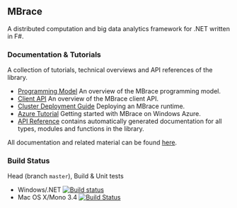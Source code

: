 ## MBrace

A distributed computation and big data analytics framework for .NET written in F#.

### Documentation & Tutorials

A collection of tutorials, technical overviews and API references of the library.

  * [Programming Model](http://nessos.github.io/MBrace/programming-model.html) An overview of the MBrace programming model.
  * [Client API](http://nessos.github.io/MBrace/client-api.html) An overview of the MBrace client API.
  * [Cluster Deployment Guide](http://nessos.github.io/MBrace/runtime-deployment.html) Deploying an MBrace runtime.
  * [Azure Tutorial](http://nessos.github.io/MBrace/azure-tutorial.html) Getting started with MBrace on Windows Azure.
  * [API Reference](http://nessos.github.io/MBrace/reference/index.html) contains automatically generated documentation for all types, modules and functions in the library.
 
All documentation and related material can be found [here](http://www.m-brace.net/).

### Build Status

Head (branch `master`), Build & Unit tests

* Windows/.NET [![Build status](https://ci.appveyor.com/api/projects/status/n567sx3mmbstl5q9/branch/master)](https://ci.appveyor.com/project/nessos/mbrace/branch/master)
* Mac OS X/Mono 3.4 [![Build Status](https://travis-ci.org/nessos/MBrace.png?branch=master)](https://travis-ci.org/nessos/MBrace/branches)
